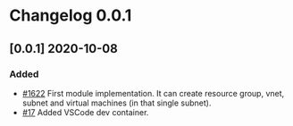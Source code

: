 # Changelog 0.0.1

## [0.0.1] 2020-10-08

### Added

* [#1622](https://github.com/epiphany-platform/epiphany/issues/1622) First module implementation. It can create resource group, vnet, subnet and virtual machines (in that single subnet). 
* [#17](https://github.com/epiphany-platform/m-azure-basic-infrastructure/pull/17) Added VSCode dev container. 
